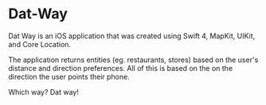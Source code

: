 # Dat-Way

Dat Way is an iOS application that was created using Swift 4, MapKit, UIKit, and Core Location.

The application returns entities (eg. restaurants, stores) based on the user's distance and direction preferences. 
All of this is based on the on the direction the user points their phone. 

Which way? Dat way!

